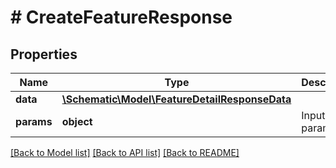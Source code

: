 # # CreateFeatureResponse

## Properties

Name | Type | Description | Notes
------------ | ------------- | ------------- | -------------
**data** | [**\Schematic\Model\FeatureDetailResponseData**](FeatureDetailResponseData.md) |  |
**params** | **object** | Input parameters |

[[Back to Model list]](../../README.md#models) [[Back to API list]](../../README.md#endpoints) [[Back to README]](../../README.md)
